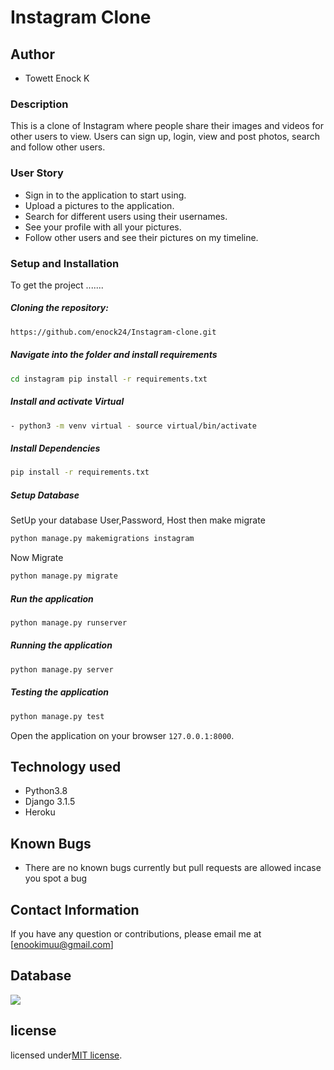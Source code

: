 # Instagram Clone
## Author
- Towett Enock K
### Description  
This is a clone of  Instagram where people share their  images and videos for other users to view. 
Users can sign up, login, view and post photos, search and follow other users.  
### User Story  
  
* Sign in to the application to start using.  
* Upload a pictures to the application. 
* Search for different users using their usernames.  
* See your profile with all your pictures.  
* Follow other users and see their pictures on my timeline.  
  
  
### Setup and Installation  
To get the project .......  
  
##### Cloning the repository:  
 ```bash 
 https://github.com/enock24/Instagram-clone.git
```
##### Navigate into the folder and install requirements  
 ```bash 
cd instagram pip install -r requirements.txt 
```
##### Install and activate Virtual  
 ```bash 
- python3 -m venv virtual - source virtual/bin/activate  
```  
##### Install Dependencies  
 ```bash 
 pip install -r requirements.txt 
```  
 ##### Setup Database  
  SetUp your database User,Password, Host then make migrate  
 ```bash 
python manage.py makemigrations instagram
 ``` 
 Now Migrate  
 ```bash 
 python manage.py migrate 
```
##### Run the application  
 ```bash 
 python manage.py runserver 
``` 
##### Running the application  
 ```bash 
 python manage.py server 
```
##### Testing the application  
 ```bash 
 python manage.py test 
```
Open the application on your browser `127.0.0.1:8000`.  
  
  
## Technology used  
  
* Python3.8  
* Django 3.1.5 
* Heroku  

  
  
## Known Bugs  
* There are no known bugs currently but pull requests are allowed incase you spot a bug  
  
## Contact Information   
If you have any question or contributions, please email me at [enookimuu@gmail.com]  

## Database
<img src="db/diagram.png">

## license
licensed under[MIT license](license).
  